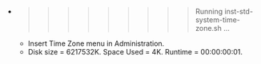 * >>>>>>>>> Running inst-std-system-time-zone.sh ...
  * Insert Time Zone menu in Administration.
  * Disk size = 6217532K. Space Used = 4K. Runtime = 00:00:00:01.
